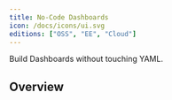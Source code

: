 ```yaml
---
title: No-Code Dashboards
icon: /docs/icons/ui.svg
editions: ["OSS", "EE", "Cloud"]
---
```


Build Dashboards without touching YAML.

## Overview